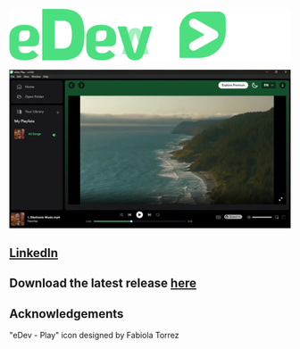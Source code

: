 [![eDev Play](/eDevPlay.webp)](https://edev-play.vercel.app/)

![](app.webp)

## [LinkedIn](https://www.linkedin.com/in/edson-a%C3%B1awaya/)

## Download the latest release [here](https://github.com/edsonarios/play/releases)

## Acknowledgements

"eDev - Play" icon designed by Fabiola Torrez
